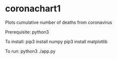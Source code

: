 # coronachart1

Plots cumulative number of deaths from coronavirus

Prerequisite: python3

To install:
pip3 install numpy
pip3 install matplotlib

To run:
python3 ./app.py
